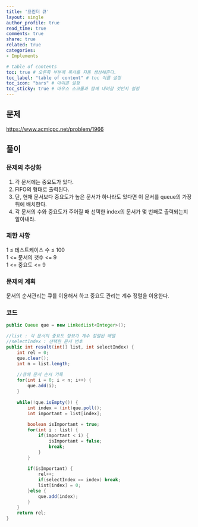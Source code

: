 ```yaml
---
title: '프린터 큐'
layout: single
author_profile: true
read_time: true
comments: true
share: true
related: true
categories:
- Implements

# table of contents
toc: true # 오른쪽 부분에 목차를 자동 생성해준다.
toc_label: "table of content" # toc 이름 설정
toc_icon: "bars" # 아이콘 설정
toc_sticky: true # 마우스 스크롤과 함께 내려갈 것인지 설정
---
```


## 문제
<a href="https://www.acmicpc.net/problem/1966" target="_blank">https://www.acmicpc.net/problem/1966</a>

## 풀이
### 문제의 추상화
1. 각 문서에는 중요도가 있다.
2. FIFO의 형태로 출력된다.
3. 단, 현재 문서보다 중요도가 높은 문서가 하나라도 있다면 이 문서를 queue의 가장 뒤에 배치한다.
4. 각 문서의 수와 중요도가 주어질 때 선택한 index의 문서가 몇 번째로 출력되는지 알아내라.

### 제한 사항
1 ≤ 테스트케이스 수 ≤ 100  
1 <= 문서의 갯수 <= 9  
1 <= 중요도 <= 9  

### 문제의 계획
문서의 순서관리는 큐를 이용해서 하고 중요도 관리는 계수 정렬을 이용한다.

### 코드
```java
public Queue que = new LinkedList<Integer>();

//list : 각 문서의 중요도 정보가 계수 정렬된 배열
//selectIndex : 선택한 문서 번호
public int result(int[] list, int selectIndex) {
    int rel = 0;
    que.clear();
    int n = list.length;
    
    //큐에 문서 순서 기록
    for(int i = 0; i < n; i++) {
        que.add(i);
    }
    
    while(!que.isEmpty()) {
        int index = (int)que.poll();
        int important = list[index];
        
        boolean isImportant = true;
        for(int i : list) {
            if(important < i) {
                isImportant = false;
                break;
            }
        }
        
        if(isImportant) {
            rel++;
            if(selectIndex == index) break;
            list[index] = 0;
        }else {
            que.add(index);
        }
    }
    return rel;
}
```